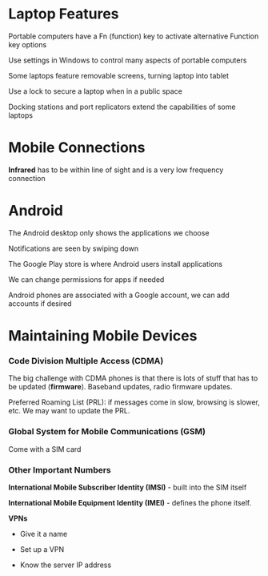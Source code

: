 # Laptop Features

Portable computers have a Fn (function) key to activate alternative Function key options

Use settings in Windows to control many aspects of portable computers

Some laptops feature removable screens, turning laptop into tablet

Use a lock to secure a laptop when in a public space

Docking stations and port replicators extend the capabilities of some laptops

# Mobile Connections

**Infrared** has to be within line of sight and is a very low frequency connection

# Android

The Android desktop only shows the applications we choose

Notifications are seen by swiping down

The Google Play store is where Android users install applications

We can change permissions for apps if needed

Android phones are associated with a Google account, we can add accounts if desired

# Maintaining Mobile Devices

### Code Division Multiple Access (CDMA)

The big challenge with CDMA phones is that there is lots of stuff that has to be updated (**firmware**). Baseband updates, radio firmware updates.

Preferred Roaming List (PRL): if messages come in slow, browsing is slower, etc. We may want to update the PRL.

### Global System for Mobile Communications (GSM)

Come with a SIM card

### Other Important Numbers

**International Mobile Subscriber Identity (IMSI)** - built into the SIM itself

**International Mobile Equipment Identity (IMEI)** - defines the phone itself.

**VPNs**

- Give it a name

* Set up a VPN

- Know the server IP address
